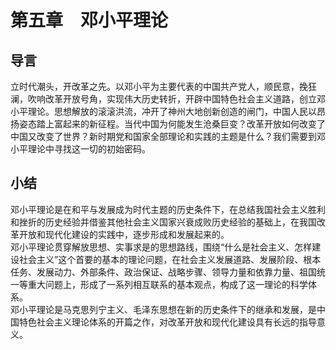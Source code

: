 # 第五章　邓小平理论

## 导言

立时代潮头，开改革之先。以邓小平为主要代表的中国共产党人，顺民意，挽狂澜，吹响改革开放号角，实现伟大历史转折，开辟中国特色社会主义道路，创立邓小平理论。思想解放的滚滚洪流，冲开了神州大地创新创造的闸门，中国人民以昂扬姿态踏上富起来的新征程。当代中国为何能发生沧桑巨变？改革开放如何改变了中国又改变了世界？新时期党和国家全部理论和实践的主题是什么？我们需要到邓小平理论中寻找这一切的初始密码。  

## 小结

邓小平理论是在和平与发展成为时代主题的历史条件下，在总结我国社会主义胜利和挫折的历史经验并借鉴其他社会主义国家兴衰成败历史经验的基础上，在我国改革开放和现代化建设的实践中，逐步形成和发展起来的。  
邓小平理论贯穿解放思想、实事求是的思想路线，围绕“什么是社会主义、怎样建设社会主义”这个首要的基本的理论问题，在社会主义发展道路、发展阶段、根本任务、发展动力、外部条件、政治保证、战略步骤、领导力量和依靠力量、祖国统一等重大问题上，形成了一系列相互联系的基本观点，构成了这一理论的科学体系。  
邓小平理论是马克思列宁主义、毛泽东思想在新的历史条件下的继承和发展，是中国特色社会主义理论体系的开篇之作，对改革开放和现代化建设具有长远的指导意义。  
